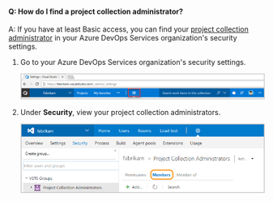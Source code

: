 #### Q:	How do I find a project collection administrator?

A: If you have at least Basic access, you can find your [project collection administrator](/azure/devops/organizations/security/set-project-collection-level-permissions) in your Azure DevOps Services organization's security settings.

1.	Go to your Azure DevOps Services organization's security settings. 

	<img alt="Select the gear button, and then select Security" src="./_img/organization-settings-new-ui.png" style="border: 1px solid #CCCCCC" />

1.	Under **Security**, view your project collection administrators.

	<img alt="Go to Project Collection Administrators and then select Members" src="./_img/collection-manage-security-groups-new-ui.png" style="border: 1px solid #CCCCCC" />
